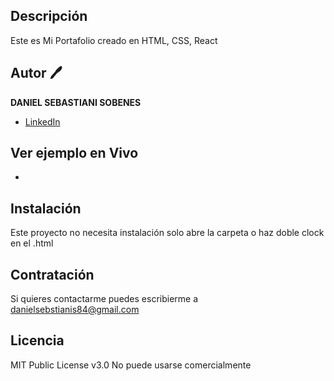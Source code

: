 ## Descripción
Este es Mi Portafolio creado en HTML, CSS, React

## Autor 🖊
**DANIEL SEBASTIANI SOBENES**

* [LinkedIn](https://www.linkedin.com/in/danielsebastianis/)


## Ver ejemplo en Vivo
- []()

## Instalación
Este proyecto no necesita instalación solo abre la carpeta o haz doble clock en el .html

## Contratación
Si quieres contactarme puedes escribierme a danielsebstianis84@gmail.com


## Licencia
MIT Public License v3.0
No puede usarse comercialmente
